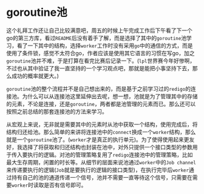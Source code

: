 # goroutine池

这个礼拜工作还让自己比较满意吧，周五的时候上午完成工作后下午看了下一个go的第三方库，看过`README`后没有着手了解，而是选择了其中的`goroutine`池学习，看了一下其中的结构，选择`worker`工作时没有采用`go`中的通信的方式，而是使用了条件锁，感觉不太符合go，作者应该是使用其它语言的习惯在写go，加之`goroutine`池并不难，于是打算在看完比赛后记录一下。(`lpl`世界赛今年好惨啊，不过也从其中验证了我一直坚持的一个学习观点吧，那就是能把小事坚持下去，那么成功的概率就更大。)

`goroutine`池的整个流程并不是自己想出来的，而是基于之前学习过的`redigo`的连接池。为什么可以从连接池这里延伸出去呢，想一想，池就是为了管理其中的存储的元素，不论是连接，还是`goroutine`，两者都是池管理的元素而已。那么还可以按照之前总结的那套连接池的方法来学习。

从宏观上来说，无非就是需要其中的元素时从池中获取一个结构，使用完成后，将结构归还给池。那么简单的来讲将连接池中的`connect`换成一个`worker`结构，那么就是一个`goroutine`池了。(`worker`才是真正的执行单元)。为了使得使用起来更友好，我选择了将获取和归还结构也封装在池中，对外只提供一个接口类型的参数用于传入要执行的逻辑。对池的管理策略复用了`redigo`连接池中的管理策略，比如最大生存周期，闲置的时长等。从细节的层面来说池通过`worker`中的`Job channel`来传递要执行的逻辑(`Job`就是要执行的逻辑的接口类型)，在执行完毕后`worker`通过持有自己的池的通道传递一个信号，池并不需要一直等待这个信号，只需要在需要`worker`时读取是否有信号即可。

